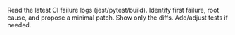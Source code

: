 Read the latest CI failure logs (jest/pytest/build). Identify first failure, root cause, and propose a minimal patch. Show only the diffs. Add/adjust tests if needed.

